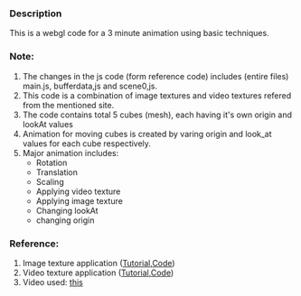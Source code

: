 ### Description ###
This is a webgl code for a 3 minute animation using basic techniques.


### Note: ###   

1. The changes in the js code (form reference code) includes (entire files) main.js, bufferdata,js and scene0,js.      
2. This code is a combination of image textures and video textures refered from the mentioned site.      
3. The code contains total 5 cubes (mesh), each having it's own origin and lookAt values   
4. Animation for moving cubes is created by varing origin and look_at values for each cube respectively.     
5. Major animation includes:  
    * Rotation          
    * Translation    
    * Scaling   
    * Applying video texture   
    * Applying image texture       
    * Changing lookAt  
    * changing origin
      



### Reference: ###    

1. Image texture application ([Tutorial](https://developer.mozilla.org/en-US/docs/Web/API/WebGL_API/Tutorial/Using_textures_in_WebGL),[Code](https://github.com/mdn/webgl-examples/blob/gh-pages/tutorial/sample7/webgl-demo.js))
2. Video texture application ([Tutorial](https://developer.mozilla.org/en-US/docs/Web/API/WebGL_API/Tutorial/Animating_textures_in_WebGL),[Code](https://github.com/mdn/webgl-examples/blob/gh-pages/tutorial/sample8/webgl-demo.js))
3. Video used: [this](https://www.youtube.com/watch?v=e-P5IFTqB98) 
